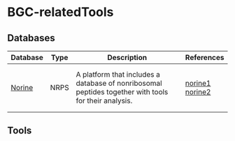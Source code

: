 # BGC-relatedTools

## Databases

| Database                                           | Type | Description                                                  | References                                                   |
| -------------------------------------------------- | ---- | ------------------------------------------------------------ | ------------------------------------------------------------ |
|                                                    |      |                                                              |                                                              |
|                                                    |      |                                                              |                                                              |
| [Norine](https://bioinfo.lifl.fr/norine/index.jsp) | NRPS | A platform that includes a database of nonribosomal peptides together with tools for their analysis. | [norine1](references/README.md#norine1)<br />[norine2](references/README.md#norine2) |
|                                                    |      |                                                              |                                                              |
|                                                    |      |                                                              |                                                              |





## Tools






























